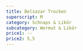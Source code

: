 ```yaml
---
title: Belsazar Trocken
superscript: M
category: Schnaps & Likör
subcategory: Wermut & Likör
price1: --
price2: 5,5
---
```

